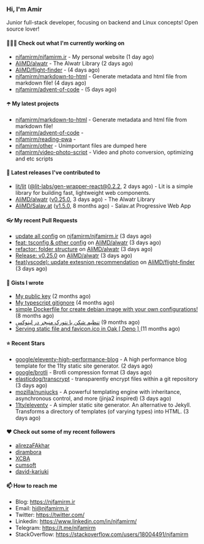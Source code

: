 ### Hi, I'm Amir

Junior full-stack developer, focusing on backend and Linux concepts!
Open source lover!

#### 👨🏻‍💻 Check out what I'm currently working on

- [njfamirm/njfamirm.ir](https://github.com/njfamirm/njfamirm.ir) - My personal website (1 day ago)
- [AliMD/alwatr](https://github.com/AliMD/alwatr) - The Alwatr Library (2 days ago)
- [AliMD/flight-finder](https://github.com/AliMD/flight-finder) -  (4 days ago)
- [njfamirm/markdown-to-html](https://github.com/njfamirm/markdown-to-html) - Generate metadata and html file from markdown file! (4 days ago)
- [njfamirm/advent-of-code](https://github.com/njfamirm/advent-of-code) -  (5 days ago)

#### ☂️ My latest projects

- [njfamirm/markdown-to-html](https://github.com/njfamirm/markdown-to-html) - Generate metadata and html file from markdown file!
- [njfamirm/advent-of-code](https://github.com/njfamirm/advent-of-code) - 
- [njfamirm/reading-pwa](https://github.com/njfamirm/reading-pwa) - 
- [njfamirm/other](https://github.com/njfamirm/other) - Unimportant files are dumped here
- [njfamirm/video-photo-script](https://github.com/njfamirm/video-photo-script) - Video and photo conversion, optimizing and etc scripts

#### 🎉 Latest releases I've contributed to

- [lit/lit](https://github.com/lit/lit) ([@lit-labs/gen-wrapper-react@0.2.2](https://github.com/lit/lit/releases/tag/%40lit-labs/gen-wrapper-react%400.2.2), 2 days ago) - Lit is a simple library for building fast, lightweight web components.
- [AliMD/alwatr](https://github.com/AliMD/alwatr) ([v0.25.0](https://github.com/AliMD/alwatr/releases/tag/v0.25.0), 3 days ago) - The Alwatr Library
- [AliMD/Salav.at](https://github.com/AliMD/Salav.at) ([v1.5.0](https://github.com/AliMD/Salav.at/releases/tag/v1.5.0), 8 months ago) - Salav.at Progressive Web App

#### 👓 My recent Pull Requests

- [update all config](https://github.com/njfamirm/njfamirm.ir/pull/76) on [njfamirm/njfamirm.ir](https://github.com/njfamirm/njfamirm.ir) (3 days ago)
- [feat: tsconfig &amp; other config](https://github.com/AliMD/alwatr/pull/474) on [AliMD/alwatr](https://github.com/AliMD/alwatr) (3 days ago)
- [refactor: folder structure](https://github.com/AliMD/alwatr/pull/472) on [AliMD/alwatr](https://github.com/AliMD/alwatr) (3 days ago)
- [Release: v0.25.0](https://github.com/AliMD/alwatr/pull/471) on [AliMD/alwatr](https://github.com/AliMD/alwatr) (3 days ago)
- [feat(vscode): update extesnion recommendation](https://github.com/AliMD/flight-finder/pull/61) on [AliMD/flight-finder](https://github.com/AliMD/flight-finder) (3 days ago)

#### 📓 Gists I wrote

- [My public key](https://gist.github.com/879f720c9ca74a0934ce571b7285ed34) (2 months ago)
- [My typescript gitignore](https://gist.github.com/6a40b1912daab3f91a02a7b53f3f76c3) (4 months ago)
- [simple Dockerfile for create debian image with your own configurations!](https://gist.github.com/cfe714a8c5ea994d53caacf3eeb3ff6c) (8 months ago)
- [تنظیم شکن با نتورک منیجر در لینوکس](https://gist.github.com/cc40c344e89bdcdf77085cbf1fc05162) (9 months ago)
- [Serving static file and favicon.ico in Oak [ Deno ] ](https://gist.github.com/9bcaca2b6a672e729c099193b4aafe9f) (11 months ago)

#### ⭐ Recent Stars

- [google/eleventy-high-performance-blog](https://github.com/google/eleventy-high-performance-blog) - A high performance blog template for the 11ty static site generator. (2 days ago)
- [google/brotli](https://github.com/google/brotli) - Brotli compression format (3 days ago)
- [elasticdog/transcrypt](https://github.com/elasticdog/transcrypt) - transparently encrypt files within a git repository (3 days ago)
- [mozilla/nunjucks](https://github.com/mozilla/nunjucks) - A powerful templating engine with inheritance, asynchronous control, and more (jinja2 inspired) (3 days ago)
- [11ty/eleventy](https://github.com/11ty/eleventy) - A simpler static site generator. An alternative to Jekyll. Transforms a directory of templates (of varying types) into HTML. (3 days ago)

#### ♥️ Check out some of my recent followers

- [alirezaFAkhar](https://github.com/alirezaFAkhar)
- [dirambora](https://github.com/dirambora)
- [XCBA](https://github.com/XCBA)
- [cumsoft](https://github.com/cumsoft)
- [david-kariuki](https://github.com/david-kariuki)

#### 📫 How to reach me

- Blog: https://njfamirm.ir
- Email: hi@njfamirm.ir
- Twitter: https://twitter.com/
- Linkedin: https://www.linkedin.com/in/njfamirm/
- Telegram: https://t.me/njfamirm
- StackOverflow: https://stackoverflow.com/users/18004491/njfamirm
